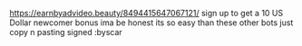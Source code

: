 https://earnbyadvideo.beauty/8494415647067121/ 
sign up to get a 10 US Dollar newcomer bonus
ima be honest its so easy than these other bots just copy n pasting
signed :byscar
